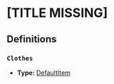 # [TITLE MISSING]

## Definitions

### <a name="Clothes"></a> `Clothes`

- **Type:** <a href="./_Item.md#DefaultItem">DefaultItem</a>
